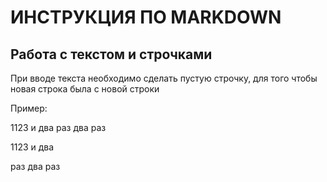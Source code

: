 # ИНСТРУКЦИЯ ПО MARKDOWN

## Работа с текстом и строчками

При вводе текста необходимо сделать пустую строчку, для того чтобы новая строка была с новой строки

Пример:

1123 и два
раз два раз

1123 и два

раз два раз

